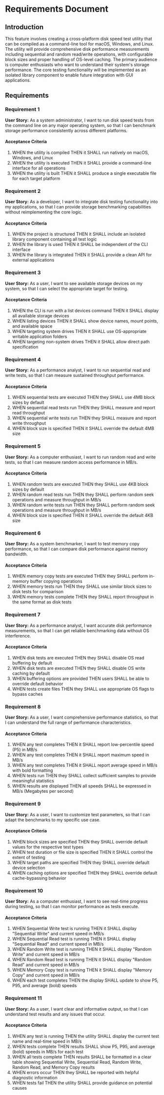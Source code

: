 # Requirements Document

## Introduction

This feature involves creating a cross-platform disk speed test utility that can be compiled as a command-line tool for macOS, Windows, and Linux. The utility will provide comprehensive disk performance measurements including sequential and random read/write operations, with configurable block sizes and proper handling of OS-level caching. The primary audience is computer enthusiasts who want to understand their system's storage performance. The core testing functionality will be implemented as an isolated library component to enable future integration with GUI applications.

## Requirements

### Requirement 1

**User Story:** As a system administrator, I want to run disk speed tests from the command line on any major operating system, so that I can benchmark storage performance consistently across different platforms.

#### Acceptance Criteria

1. WHEN the utility is compiled THEN it SHALL run natively on macOS, Windows, and Linux
2. WHEN the utility is executed THEN it SHALL provide a command-line interface for all operations
3. WHEN the utility is built THEN it SHALL produce a single executable file for each target platform

### Requirement 2

**User Story:** As a developer, I want to integrate disk testing functionality into my applications, so that I can provide storage benchmarking capabilities without reimplementing the core logic.

#### Acceptance Criteria

1. WHEN the project is structured THEN it SHALL include an isolated library component containing all test logic
2. WHEN the library is used THEN it SHALL be independent of the CLI interface
3. WHEN the library is integrated THEN it SHALL provide a clean API for external applications

### Requirement 3

**User Story:** As a user, I want to see available storage devices on my system, so that I can select the appropriate target for testing.

#### Acceptance Criteria

1. WHEN the CLI is run with a list devices command THEN it SHALL display all available storage devices
2. WHEN listing devices THEN it SHALL show device names, mount points, and available space
3. WHEN targeting system drives THEN it SHALL use OS-appropriate writable application folders
4. WHEN targeting non-system drives THEN it SHALL allow direct path specification

### Requirement 4

**User Story:** As a performance analyst, I want to run sequential read and write tests, so that I can measure sustained throughput performance.

#### Acceptance Criteria

1. WHEN sequential tests are executed THEN they SHALL use 4MB block sizes by default
2. WHEN sequential read tests run THEN they SHALL measure and report read throughput
3. WHEN sequential write tests run THEN they SHALL measure and report write throughput
4. WHEN block size is specified THEN it SHALL override the default 4MB size

### Requirement 5

**User Story:** As a computer enthusiast, I want to run random read and write tests, so that I can measure random access performance in MB/s.

#### Acceptance Criteria

1. WHEN random tests are executed THEN they SHALL use 4KB block sizes by default
2. WHEN random read tests run THEN they SHALL perform random seek operations and measure throughput in MB/s
3. WHEN random write tests run THEN they SHALL perform random seek operations and measure throughput in MB/s
4. WHEN block size is specified THEN it SHALL override the default 4KB size

### Requirement 6

**User Story:** As a system benchmarker, I want to test memory copy performance, so that I can compare disk performance against memory bandwidth.

#### Acceptance Criteria

1. WHEN memory copy tests are executed THEN they SHALL perform in-memory buffer copying operations
2. WHEN memory tests run THEN they SHALL use similar block sizes to disk tests for comparison
3. WHEN memory tests complete THEN they SHALL report throughput in the same format as disk tests

### Requirement 7

**User Story:** As a performance analyst, I want accurate disk performance measurements, so that I can get reliable benchmarking data without OS interference.

#### Acceptance Criteria

1. WHEN disk tests are executed THEN they SHALL disable OS read buffering by default
2. WHEN disk tests are executed THEN they SHALL disable OS write caching by default
3. WHEN buffering options are provided THEN users SHALL be able to override default behavior
4. WHEN tests create files THEN they SHALL use appropriate OS flags to bypass caches

### Requirement 8

**User Story:** As a user, I want comprehensive performance statistics, so that I can understand the full range of performance characteristics.

#### Acceptance Criteria

1. WHEN any test completes THEN it SHALL report low-percentile speed (P5) in MB/s
2. WHEN any test completes THEN it SHALL report maximum speed in MB/s
3. WHEN any test completes THEN it SHALL report average speed in MB/s with bold formatting
4. WHEN tests run THEN they SHALL collect sufficient samples to provide meaningful statistics
5. WHEN results are displayed THEN all speeds SHALL be expressed in MB/s (Megabytes per second)

### Requirement 9

**User Story:** As a user, I want to customize test parameters, so that I can adapt the benchmarks to my specific use case.

#### Acceptance Criteria

1. WHEN block sizes are specified THEN they SHALL override default values for the respective test types
2. WHEN test duration or file size is specified THEN it SHALL control the extent of testing
3. WHEN target paths are specified THEN they SHALL override default device selection
4. WHEN caching options are specified THEN they SHALL override default cache-bypassing behavior

### Requirement 10

**User Story:** As a computer enthusiast, I want to see real-time progress during testing, so that I can monitor performance as tests execute.

#### Acceptance Criteria

1. WHEN Sequential Write test is running THEN it SHALL display "Sequential Write" and current speed in MB/s
2. WHEN Sequential Read test is running THEN it SHALL display "Sequential Read" and current speed in MB/s  
3. WHEN Random Write test is running THEN it SHALL display "Random Write" and current speed in MB/s
4. WHEN Random Read test is running THEN it SHALL display "Random Read" and current speed in MB/s
5. WHEN Memory Copy test is running THEN it SHALL display "Memory Copy" and current speed in MB/s
6. WHEN each test completes THEN the display SHALL update to show P5, P95, and average (bold) speeds

### Requirement 11

**User Story:** As a user, I want clear and informative output, so that I can understand test results and any issues that occur.

#### Acceptance Criteria

1. WHEN any test is running THEN the utility SHALL display the current test name and real-time speed in MB/s
2. WHEN tests complete THEN results SHALL show P5, P95, and average (bold) speeds in MB/s for each test
3. WHEN all tests complete THEN results SHALL be formatted in a clear table showing Sequential Write, Sequential Read, Random Write, Random Read, and Memory Copy results
4. WHEN errors occur THEN they SHALL be reported with helpful diagnostic information
5. WHEN tests fail THEN the utility SHALL provide guidance on potential causes